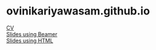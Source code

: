 # ovinikariyawasam.github.io
[CV](CV.pdf) <br />
[Slides using Beamer](Beamer.pdf) <br />
[Slides using HTML ](html.html)

